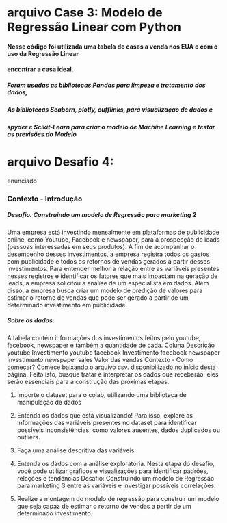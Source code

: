 # arquivo Case 3:  Modelo de Regressão Linear com Python

#### Nesse código foi utilizada uma tabela de casas a venda nos EUA e com o uso da Regressão Linear
#### encontrar a casa ideal.

##### Foram usadas as bibliotecas Pandas para limpeza e tratamento dos dados,
##### As bibliotecas Seaborn, plotly, cufflinks, para visualizaçao de dados e
##### spyder e Scikit-Learn para criar o modelo de Machine Learning  e testar as previsões do Modelo

# arquivo Desafio 4:
 enunciado

### Contexto - Introdução
##### Desafio: Construindo um modelo de Regressão para marketing 2

Uma empresa está investindo mensalmente em plataformas de publicidade online,
como Youtube, Facebook e newspaper, para a prospecção de leads (pessoas
interessadas em seus produtos). A fim de acompanhar o desempenho desses
investimentos, a empresa registra todos os gastos com publicidade e todos os retornos
de vendas gerados a partir desses investimentos.
Para entender melhor a relação entre as variáveis presentes nesses registros e
identificar os fatores que mais impactam na geração de leads, a empresa solicitou a
análise de um especialista em dados. Além disso, a empresa busca criar um
modelo de predição de valores para estimar o retorno de vendas que pode ser gerado
a partir de um determinado investimento em publicidade.

##### Sobre os dados:

A tabela contém informações dos investimentos feitos pelo youtube, facebook,
newspaper e também a quantidade de cada.
Coluna Descrição
youtube Investimento youtube
facebook Investimento facebook
newspaper Investimento newspaper
sales Valor das vendas
Contexto - Como começar?
Comece baixando o arquivo csv. disponibilizado no início desta página. Feito isto,
busque tratar e interpretar os dados que receberão, eles serão essenciais para a
construção das próximas etapas.

1. Importe o dataset para o colab, utilizando uma biblioteca de manipulação de dados
   
3. Entenda os dados que está visualizando! Para isso, explore as informações das
variáveis presentes no dataset para identificar possíveis inconsistências, como
valores ausentes, dados duplicados ou outliers.

5. Faça uma análise descritiva das variáveis
   
7. Entenda os dados com a análise exploratória. Nesta etapa do desafio, você pode
utilizar gráficos e visualizações para identificar padrões, relações e tendências
Desafio: Construindo um modelo de Regressão para marketing 3
entre as variáveis e investigar possíveis correlações.

9. Realize a montagem do modelo de regressão para construir um modelo que seja
capaz de estimar o retorno de vendas a partir de um determinado investimento.

